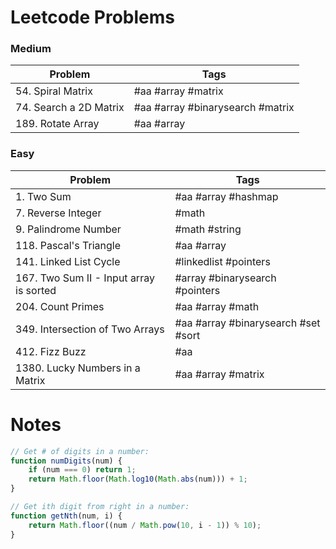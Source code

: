 # Leetcode Problems

### Medium
| Problem | Tags |
| --- | --- |
| 54. Spiral Matrix | #aa #array #matrix |
| 74. Search a 2D Matrix | #aa #array #binarysearch #matrix |
| 189. Rotate Array | #aa #array |

### Easy
| Problem | Tags |
| --- | --- |
| 1. Two Sum | #aa #array #hashmap |
| 7. Reverse Integer | #math |
| 9. Palindrome Number | #math #string |
| 118. Pascal's Triangle | #aa #array  |
| 141. Linked List Cycle | #linkedlist #pointers |
| 167. Two Sum II - Input array is sorted | #array #binarysearch #pointers |
| 204. Count Primes | #aa #array #math |
| 349. Intersection of Two Arrays | #aa #array #binarysearch #set #sort |
| 412. Fizz Buzz | #aa |
| 1380. Lucky Numbers in a Matrix | #aa #array #matrix |

# Notes

```js
// Get # of digits in a number:
function numDigits(num) {
    if (num === 0) return 1;
    return Math.floor(Math.log10(Math.abs(num))) + 1;
}

// Get ith digit from right in a number:
function getNth(num, i) {
    return Math.floor((num / Math.pow(10, i - 1)) % 10);
}
```
